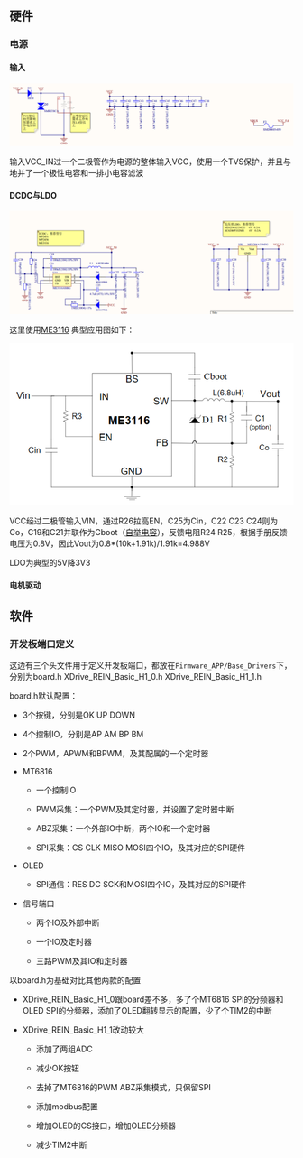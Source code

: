 ## 硬件

### 电源

#### 输入

![](pic/1.png)

输入VCC_IN过一个二极管作为电源的整体输入VCC，使用一个TVS保护，并且与地并了一个极性电容和一排小电容滤波

#### DCDC与LDO

![](pic/2.png)

这里使用[ME3116](https://www.alldatasheet.com/datasheet-pdf/view/1817112/ETC/ME3116.html) 典型应用图如下：

![](pic/3.png)

VCC经过二极管输入VIN，通过R26拉高EN，C25为Cin，C22 C23 C24则为Co，C19和C21并联作为Cboot（[自举电容](https://blog.csdn.net/qq_32764651/article/details/132236285)），反馈电阻R24 R25，根据手册反馈电压为0.8V，因此Vout为0.8*(10k+1.91k)/1.91k=4.988V

LDO为典型的5V降3V3

#### 电机驱动

## 软件

### 开发板端口定义

这边有三个头文件用于定义开发板端口，都放在`Firmware_APP/Base_Drivers`下，分别为board.h  XDrive_REIN_Basic_H1_0.h  XDrive_REIN_Basic_H1_1.h

board.h默认配置：

* 3个按键，分别是OK UP DOWN

* 4个控制IO，分别是AP AM BP BM

* 2个PWM，APWM和BPWM，及其配属的一个定时器

* MT6816
  
  * 一个控制IO
  
  * PWM采集：一个PWM及其定时器，并设置了定时器中断
  
  * ABZ采集：一个外部IO中断，两个IO和一个定时器
  
  * SPI采集：CS CLK MISO MOSI四个IO，及其对应的SPI硬件

* OLED
  
  * SPI通信：RES DC SCK和MOSI四个IO，及其对应的SPI硬件

* 信号端口
  
  * 两个IO及外部中断
  
  * 一个IO及定时器
  
  * 三路PWM及其IO和定时器

以board.h为基础对比其他两款的配置

* XDrive_REIN_Basic_H1_0跟board差不多，多了个MT6816 SPI的分频器和OLED SPI的分频器，添加了OLED翻转显示的配置，少了个TIM2的中断

* XDrive_REIN_Basic_H1_1改动较大
  
  * 添加了两组ADC
  
  * 减少OK按钮
  
  * 去掉了MT6816的PWM ABZ采集模式，只保留SPI
  
  * 添加modbus配置
  
  * 增加OLED的CS接口，增加OLED分频器
  
  * 减少TIM2中断
